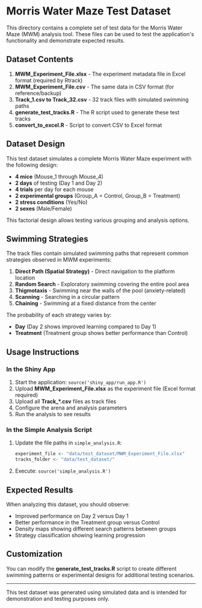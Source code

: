 # Morris Water Maze Test Dataset

This directory contains a complete set of test data for the Morris Water Maze (MWM) analysis tool. These files can be used to test the application's functionality and demonstrate expected results.

## Dataset Contents

1. **MWM_Experiment_File.xlsx** - The experiment metadata file in Excel format (required by Rtrack)
2. **MWM_Experiment_File.csv** - The same data in CSV format (for reference/backup)
3. **Track_1.csv to Track_32.csv** - 32 track files with simulated swimming paths
4. **generate_test_tracks.R** - The R script used to generate these test tracks
5. **convert_to_excel.R** - Script to convert CSV to Excel format

## Dataset Design

This test dataset simulates a complete Morris Water Maze experiment with the following design:

- **4 mice** (Mouse_1 through Mouse_4)
- **2 days** of testing (Day 1 and Day 2)
- **4 trials** per day for each mouse
- **2 experimental groups** (Group_A = Control, Group_B = Treatment)
- **2 stress conditions** (Yes/No)
- **2 sexes** (Male/Female)

This factorial design allows testing various grouping and analysis options.

## Swimming Strategies

The track files contain simulated swimming paths that represent common strategies observed in MWM experiments:

1. **Direct Path (Spatial Strategy)** - Direct navigation to the platform location
2. **Random Search** - Exploratory swimming covering the entire pool area
3. **Thigmotaxis** - Swimming near the walls of the pool (anxiety-related)
4. **Scanning** - Searching in a circular pattern
5. **Chaining** - Swimming at a fixed distance from the center

The probability of each strategy varies by:
- **Day** (Day 2 shows improved learning compared to Day 1)
- **Treatment** (Treatment group shows better performance than Control)

## Usage Instructions

### In the Shiny App

1. Start the application: `source('shiny_app/run_app.R')`
2. Upload **MWM_Experiment_File.xlsx** as the experiment file (Excel format required)
3. Upload all **Track_*.csv** files as track files
4. Configure the arena and analysis parameters
5. Run the analysis to see results

### In the Simple Analysis Script

1. Update the file paths in `simple_analysis.R`:

   ```r
   experiment_file <- "data/test_dataset/MWM_Experiment_File.xlsx"
   tracks_folder <- "data/test_dataset/"
   ```

2. Execute: `source('simple_analysis.R')`

## Expected Results

When analyzing this dataset, you should observe:
- Improved performance on Day 2 versus Day 1
- Better performance in the Treatment group versus Control
- Density maps showing different search patterns between groups
- Strategy classification showing learning progression

## Customization

You can modify the **generate_test_tracks.R** script to create different swimming patterns or experimental designs for additional testing scenarios.

---

This test dataset was generated using simulated data and is intended for demonstration and testing purposes only.

